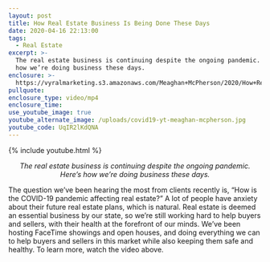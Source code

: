 ```yaml
---
layout: post
title: How Real Estate Business Is Being Done These Days
date: 2020-04-16 22:13:00
tags:
  - Real Estate
excerpt: >-
  The real estate business is continuing despite the ongoing pandemic. Here’s
  how we’re doing business these days.
enclosure: >-
  https://vyralmarketing.s3.amazonaws.com/Meaghan+McPherson/2020/How+Real+Estate+Business+Is+Being+Done+These+Days.mp4
pullquote:
enclosure_type: video/mp4
enclosure_time:
use_youtube_image: true
youtube_alternate_image: /uploads/covid19-yt-meaghan-mcpherson.jpg
youtube_code: UqIR2lKdQNA
---
```


{% include youtube.html %}

<p style="text-align:center"><em>The real estate business is continuing despite the ongoing pandemic. Here’s how we’re doing business these days.</em></p>

The question we’ve been hearing the most from clients recently is, “How is the COVID-19 pandemic affecting real estate?” A lot of people have anxiety about their future real estate plans, which is natural. Real estate is deemed an essential business by our state, so we’re still working hard to help buyers and sellers, with their health at the forefront of our minds. We’ve been hosting FaceTime showings and open houses, and doing everything we can to help buyers and sellers in this market while also keeping them safe and healthy. To learn more, watch the video above.